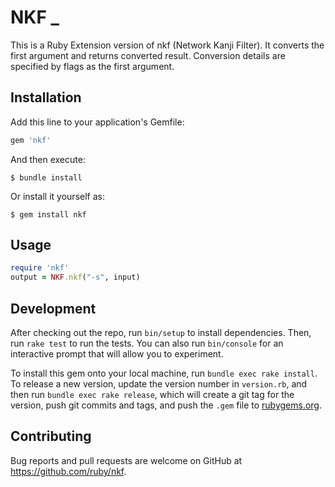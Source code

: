 # NKF _

This is a Ruby Extension version of nkf (Network Kanji Filter).
It converts the first argument and returns converted result. Conversion
details are specified by flags as the first argument.

## Installation

Add this line to your application's Gemfile:

```ruby
gem 'nkf'
```

And then execute:

    $ bundle install

Or install it yourself as:

    $ gem install nkf

## Usage

```ruby
require 'nkf'
output = NKF.nkf("-s", input)
```

## Development

After checking out the repo, run `bin/setup` to install dependencies. Then, run `rake test` to run the tests. You can also run `bin/console` for an interactive prompt that will allow you to experiment.

To install this gem onto your local machine, run `bundle exec rake install`. To release a new version, update the version number in `version.rb`, and then run `bundle exec rake release`, which will create a git tag for the version, push git commits and tags, and push the `.gem` file to [rubygems.org](https://rubygems.org).

## Contributing

Bug reports and pull requests are welcome on GitHub at https://github.com/ruby/nkf.
